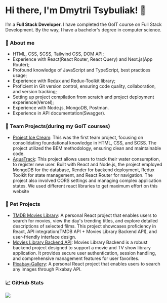 # Hi there, I'm Dmytrii Tsybuliak! 👋

I’m a **Full Stack Developer**. I have completed the GoIT course on Full Stack Development. By the way, I have a bachelor's degree in computer science.

### 🌟 About me
- HTML, CSS, SCSS, Tailwind CSS, DOM API;
- Experience with React(React Router, React Query) and Next.js(App Router);
- Profound knowledge of JavaScript and TypeScript, best practices usage;
- Experience with Redux and Redux-Toolkit library;
- Proficient in Git version control, ensuring code quality, collaboration, and version tracking;
- Setting up project compilation from scratch and project deployment experience(Vercel);
- Experience with Node.js, MongoDB, Postman.
- Experience in API documentation(Swagger).

### 🚀 Team Projects(during my GoIT courses)
- [Project Ice Cream](https://yana2022.github.io/team23/): This was the first team project, focusing on consolidating foundational knowledge in HTML, CSS, and SCSS. The project utilized the BEM methodology, ensuring clean and maintainable code.
- [AquaTrack](https://aqua-teamwork-app.vercel.app/): This project allows users to track their water consumption, to register new user. Built with React and Node.js, the project employed MongoDB for the database, Render for backend deployment, Redux Toolkit for state management, and React Router for navigation. The project also involved CORS settings and managing complex application states. We used different react libraries to get maximum effort on this website

### 🚀 Pet Projects
- [TMDB Movies Library](https://github.com/DmytriiTsybuliak/TMDB-movies-library): A personal React project that enables users to search for movies, view the day's trending titles, and explore detailed descriptions of selected films. This project showcases proficiency in React, API integration(TMDB API + Movies Library Backend API), and user-friendly interface design.
- [Movies Library Backend API](https://github.com/DmytriiTsybuliak/movies-library-backend): Movies Library Backend is a robust backend project designed to support a movie and TV show library application. It provides secure user authentication, session handling, and comprehensive management features for user favorites.
- [Pixabay-Gallery](https://github.com/DmytriiTsybuliak/Pixabay-Gallery): A personal React project that enables users to search any images through Pixabay API.

### 📈 GitHub Stats
<div >
<a href="https://github.com/anuraghazra/github-readme-stats">
<img align="center" src="https://github-readme-stats.vercel.app/api/top-langs/?username=DmytriiTsybuliak&layout=compact&bg_color=3a485e&text_color=ffffff" />
</a>
</div>
